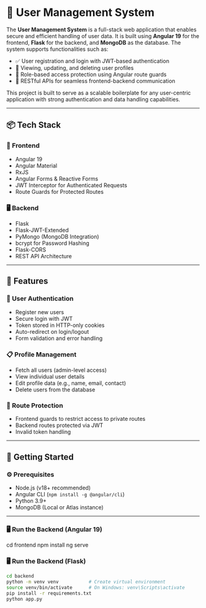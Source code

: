 # 👤 User Management System

The **User Management System** is a full-stack web application that enables secure and efficient handling of user data. It is built using **Angular 19** for the frontend, **Flask** for the backend, and **MongoDB** as the database. The system supports functionalities such as:

- ✅ User registration and login with JWT-based authentication  
- 👀 Viewing, updating, and deleting user profiles  
- 🔐 Role-based access protection using Angular route guards  
- 🔄 RESTful APIs for seamless frontend-backend communication  

This project is built to serve as a scalable boilerplate for any user-centric application with strong authentication and data handling capabilities.

---

## 📦 Tech Stack

### 🔧 Frontend

- Angular 19  
- Angular Material  
- RxJS  
- Angular Forms & Reactive Forms  
- JWT Interceptor for Authenticated Requests  
- Route Guards for Protected Routes  

### 🖥 Backend

- Flask  
- Flask-JWT-Extended  
- PyMongo (MongoDB Integration)  
- bcrypt for Password Hashing  
- Flask-CORS  
- REST API Architecture  

---

## 🔑 Features

### 👤 User Authentication

- Register new users  
- Secure login with JWT  
- Token stored in HTTP-only cookies  
- Auto-redirect on login/logout  
- Form validation and error handling  

### 📋 Profile Management

- Fetch all users (admin-level access)  
- View individual user details  
- Edit profile data (e.g., name, email, contact)  
- Delete users from the database  

### 🔐 Route Protection

- Frontend guards to restrict access to private routes  
- Backend routes protected via JWT  
- Invalid token handling  

---

## 🚀 Getting Started

### ⚙️ Prerequisites

- Node.js (v18+ recommended)  
- Angular CLI (`npm install -g @angular/cli`)  
- Python 3.9+  
- MongoDB (Local or Atlas instance)

---
### 🖥️ Run the Backend (Angular 19)
cd frontend
npm install
ng serve

### 🖥️ Run the Backend (Flask)

```bash
cd backend
python -m venv venv           # Create virtual environment
source venv/bin/activate      # On Windows: venv\Scripts\activate
pip install -r requirements.txt
python app.py
